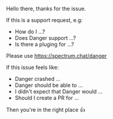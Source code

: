 Hello there, thanks for the issue.

If this is a support request, e.g:

* How do I ...?
* Does Danger support ...?
* Is there a pluging for ...?

Please use https://spectrum.chat/danger

If this issue feels like:

* Danger crashed ...
* Danger should be able to ...
* I didn't expect that Danger would ...
* Should I create a PR for ...

Then you're in the right place :+1: 
